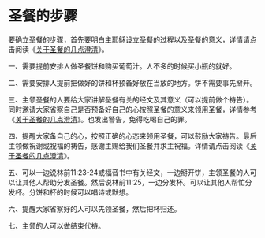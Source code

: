 # 圣餐的步骤



<p>要确立圣餐的步骤，首先要明白主耶稣设立圣餐的过程以及圣餐的意义，详情请点击阅读《<a href="https://cdnapi.yongbuzhixi.com/node/27188">关于圣餐的几点澄清</a>》。</p>

<p>一、需要提前安排人做圣餐饼和购买葡萄汁。人不多的时候买小瓶的就好。</p>

<p>二、需要安排人提前把做好的饼和杯预备好放在当放的地方。饼不需要事先掰开。</p>

<p>三、主领圣餐的人要给大家讲解圣餐有关的经文及其意义（可以提前做个祷告）。同时邀请大家省察自己是否预备好自己的心按照圣餐的意义来领用圣餐，详情参考《<a href="https://cdnapi.yongbuzhixi.com/node/27188">关于圣餐的几点澄清</a>》。也发出警告，免得吃喝自己的罪。</p>

<p>四、提醒大家备自己的心，按照正确的心态来领用圣餐，可以鼓励大家祷告。最后主领做祝谢或祝福的祷告，感谢主赐给我们圣餐并求主祝福。详情请点击阅读《<a href="https://cdnapi.yongbuzhixi.com/node/27188">关于圣餐的几点澄清</a>》。</p>

<p>五、可以一边说林前11:23-24或福音书中有关经文，一边掰开饼，主领圣餐的人可以让其他人帮助分发圣餐。然后说林前11:25，一边分发杯。可以让其他人帮忙分发杯。分饼和杯的时候可以唱诗或默想。</p>

<p>六、提醒大家省察好的人可以先领圣餐，然后把杯归还。</p>

<p>七、主领的人可以做结束代祷。</p>